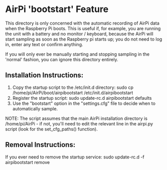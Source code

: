 AirPi 'bootstart' Feature
=========================
This directory is only concerned with the automatic recording of AirPi
data when the Raspberry Pi boots. This is useful if, for example, you
are running the unit with a battery and no monitor / keyboard, because
the AirPi will start sampling as soon as the Raspberry pi starts up; you
do not need to log in, enter any text or confirm anything.

If you will only ever be manually starting and stopping sampling in the
'normal' fashion, you can ignore this directory entirely.



Installation Instructions:
--------------------------
1) Copy the startup script to the /etc/init.d directory:
   sudo cp /home/pi/AirPi/boot/airpibootstart /etc/init.d/airpibootstart
2) Register the startup script:
   sudo update-rc.d airpibootstart defaults
3) Use the "bootstart" option in the "settings.cfg" file to decide when
   to automatically sample.

NOTE: The script assumes that the main AirPi installation directory is
/home/pi/AirPi - if not, you'll need to edit the relevant line in the
airpi.py script (look for the set_cfg_paths() function).


Removal Instructions:
---------------------
If you ever need to remove the startup service:
sudo update-rc.d -f airpibootstart remove
